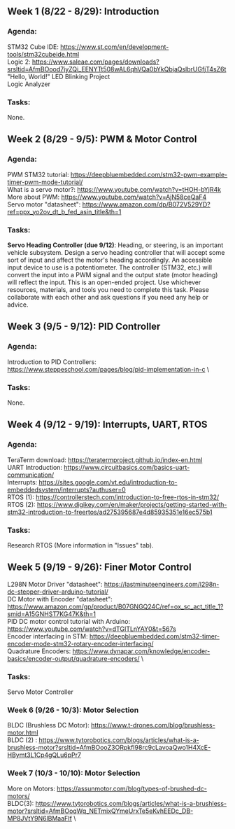 ## Week 1 (8/22 - 8/29): Introduction
### Agenda:
STM32 Cube IDE: https://www.st.com/en/development-tools/stm32cubeide.html  
Logic 2: https://www.saleae.com/pages/downloads?srsltid=AfmBOood7jyZQi_EENYTt508wAL6qhVQa0bYkQbjaQslbrUGfjT4sZ6t     
"Hello, World!" LED Blinking Project \
Logic Analyzer

### Tasks:
None.

## Week 2 (8/29 - 9/5): PWM & Motor Control 
### Agenda: 
PWM STM32 tutorial: https://deepbluembedded.com/stm32-pwm-example-timer-pwm-mode-tutorial/  \
What is a servo motor?: https://www.youtube.com/watch?v=tHOH-bYjR4k \
More about PWM: https://www.youtube.com/watch?v=AjN58ceQaF4 \
Servo motor "datasheet": https://www.amazon.com/dp/B072V529YD?ref=ppx_yo2ov_dt_b_fed_asin_title&th=1 

### Tasks:
**Servo Heading Controller (due 9/12)**: Heading, or steering, is an important vehicle subsystem. Design a servo heading controller that will accept some sort of input and affect  the motor's heading accordingly. An accessible input device to use is a potentiometer. The controller (STM32, etc.) will convert the input into a PWM signal and the output state (motor heading) will reflect the input. This is an open-ended project. Use whichever resources, materials, and tools you need to complete this task. Please collaborate  with each other and ask questions if you need any help or advice.

## Week 3 (9/5 - 9/12): PID Controller
### Agenda:
Introduction to PID Controllers: https://www.steppeschool.com/pages/blog/pid-implementation-in-c \

### Tasks:
None.

## Week 4 (9/12 - 9/19): Interrupts, UART, RTOS
### Agenda:
TeraTerm download: https://teratermproject.github.io/index-en.html \
UART Introduction: https://www.circuitbasics.com/basics-uart-communication/ \
Interrupts: https://sites.google.com/vt.edu/introduction-to-embeddedsystem/interrupts?authuser=0 \
RTOS (1): https://controllerstech.com/introduction-to-free-rtos-in-stm32/ \
RTOS (2): https://www.digikey.com/en/maker/projects/getting-started-with-stm32-introduction-to-freertos/ad275395687e4d85935351e16ec575b1

### Tasks:
Research RTOS (More information in "Issues" tab).

## Week 5 (9/19 - 9/26): Finer Motor Control
L298N Motor Driver "datasheet": https://lastminuteengineers.com/l298n-dc-stepper-driver-arduino-tutorial/ \
DC Motor with Encoder "datasheet": https://www.amazon.com/gp/product/B07GNGQ24C/ref=ox_sc_act_title_1?smid=A15GNHST7KG47K&th=1 \
PID DC motor control tutorial with Arduino: https://www.youtube.com/watch?v=dTGITLnYAY0&t=567s \
Encoder interfacing in STM: https://deepbluembedded.com/stm32-timer-encoder-mode-stm32-rotary-encoder-interfacing/ \
Quadrature Encoders: https://www.dynapar.com/knowledge/encoder-basics/encoder-output/quadrature-encoders/ \

### Tasks:
Servo Motor Controller

### Week 6 (9/26 - 10/3): Motor Selection
BLDC (Brushless DC Motor): https://www.t-drones.com/blog/brushless-motor.html \
BLDC (2) : https://www.tytorobotics.com/blogs/articles/what-is-a-brushless-motor?srsltid=AfmBOooZ3ORpkfI98rc9cLavoaQwo1H4XcE-HBymt3L1Cp4gQLu6pPr7

### Week 7 (10/3 - 10/10): Motor Selection
More on Motors: https://assunmotor.com/blog/types-of-brushed-dc-motors/ \
BLDC(3): https://www.tytorobotics.com/blogs/articles/what-is-a-brushless-motor?srsltid=AfmBOoqWq_NETmixQYmeUrxTe5eKvhEEDc_DB-MP8JVtY9N6lBMaaFIf \


